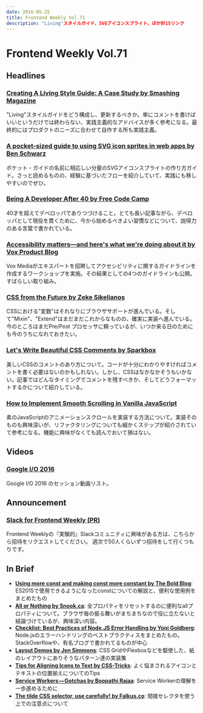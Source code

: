 ```yaml
---
date: 2016-05-25
title: Frontend Weekly Vol.71
description: "Living"スタイルガイド、SVGアイコンスプライト、ほか計15リンク
---
```


# Frontend Weekly Vol.71

## Headlines

### [Creating A Living Style Guide: A Case Study by Smashing Magazine](https://www.smashingmagazine.com/2016/05/creating-a-living-style-guide-case-study/)

"Living"スタイルガイドをどう構成し、更新するべきか。単にコメントを書けばいいというだけでは終わらない、実践主義的なアドバイスが多く参考になる。最終的にはプロダクトのニーズに合わせて自作する所も実践主義。

### [A pocket-sized guide to using SVG icon sprites in web apps by Ben Schwarz](https://medium.com/@benschwarz/a-pocket-sized-guide-to-using-svg-icon-sprites-in-web-apps-215152b7718e#.7ek9fmbaq)

ポケット・ガイドの名前に相応しい分量のSVGアイコンスプライトの作り方ガイド。さっと読めるものの、経験に基づいたフローを紹介していて、実践にも移しやすいのでぜひ。

### [Being A Developer After 40 by Free Code Camp](https://medium.freecodecamp.com/being-a-developer-after-40-3c5dd112210c#.3aqplzahb)

40才を超えてデベロッパでありつづけること。とても長い記事ながら、デベロッパとして現役を貫くために、今から始めるべきよい習慣などについて、説得力のある言葉で書かれている。

### [Accessibility matters—and here's what we're doing about it by Vox Product Blog](http://product.voxmedia.com/2016/5/11/11612516/accessibility-matters-and-heres-what-were-doing-about-it)

Vox Mediaがエキスパートを招聘してアクセシビリティに関するガイドラインを作成するワークショップを実施。その結果としての4つのガイドラインも公開。すばらしい取り組み。

### [CSS from the Future by Zeke Sikelianos](http://zeke.sikelianos.com/css-from-the-future/)

CSSにおける"変数"はそれなりにブラウザサポートが進んでいる。そして"Mixin"、"Extend"はまだまだこれからなものの、確実に実装へ進んでいる。今のところはまだPre/Post プロセッサに頼っているが、いつか来る日のためにも今のうちになれておきたい。

### [Let's Write Beautiful CSS Comments by Sparkbox](https://seesparkbox.com/foundry/lets_write_beautiful_css_comments)

美しいCSSのコメントのあり方について。コードが十分にわかりやすければコメントを書く必要はないのかもしれない。しかし、CSSはなかなかそうもいかない。記事ではどんなタイミングでコメントを残すべきか、そしてどうフォーマットするかについて紹介している。

### [How to Implement Smooth Scrolling in Vanilla JavaScript](https://www.sitepoint.com/smooth-scrolling-vanilla-javascript/)

素のJavaScriptのアニメーションスクロールを実装する方法について。実装そのものも興味深いが、リファクタリングについても細かくステップが紹介されていて参考になる。機能に興味がなくても読んでおいて損はない。

## Videos

### [Google I/O 2016](https://www.youtube.com/playlist?list=PLOU2XLYxmsILe6_eGvDN3GyiodoV3qNSC)

Google I/O 2016 のセッション動画リスト。

## Announcement

### [Slack for Frontend Weekly (PR)](https://studiomohawk.typeform.com/to/Kj8Gaj)

Frontend Weeklyの『実験的』Slackコミュニティに興味がある方は、こちらから招待をリクエストしてください。 週次で50人くらいずつ招待をして行くつもりです。

## In Brief

* [**Using more const and making const more constant by The Bold Blog**](https://blog.boldlisting.com/using-more-const-and-making-const-more-constant-af27645ec350#.5g8er2wsc): ES2015で使用できるようになったconstについての解説と、便利な使用例をまとめたもの
* [**All or Nothing by Snook.ca**](http://snook.ca/archives/html_and_css/all-or-nothing): 全プロパティをリセットするのに便利なallプロパティについて。ブラウザ毎の振る舞いがまちまちなので役に立たないと結論づけているが、興味深い内容。
* [**Checklist: Best Practices of Node.JS Error Handling by Yoni Goldberg**](http://goldbergyoni.com/checklist-best-practices-of-node-js-error-handling/): Node.jsのエラーハンドリングのベストプラクティスをまとめたもの。StackOverflowや、有名ブログで書かれてるものが中心
* [**Layout Demos by Jen Simmons**](http://labs.jensimmons.com/): CSS GridやFlexboxなどを駆使した、紙のレイアウトにありそうなパターン達の実装集
* [**Tips for Aligning Icons to Text by CSS-Tricks**](https://css-tricks.com/tips-aligning-icons-text/): よく悩まされるアイコンとテキストの位置揃えについてのTips
* [**Service Workers — Gotchas by Boopathi Rajaa**](https://medium.com/@boopathi/service-workers-gotchas-44bec65eab3f#.b65hda867): Service Workerの理解を一歩進めるために
* [**The tilde CSS selector, use carefully! by Falkus.co**](https://falkus.co/2016/04/the-tilde-css-selector-use-carefully/): 間接セレクタを使う上での注意点について